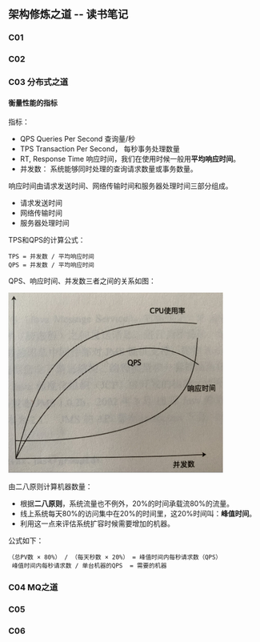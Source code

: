 
## 架构修炼之道 -- 读书笔记

### C01

### C02

### C03 分布式之道

#### 衡量性能的指标

指标：

- QPS Queries Per Second 查询量/秒
- TPS Transaction Per Second， 每秒事务处理数量
- RT, Response Time 响应时间，我们在使用时候一般用**平均响应时间**。
- 并发数： 系统能够同时处理的查询请求数量或事务数量。

响应时间由请求发送时间、网络传输时间和服务器处理时间三部分组成。

- 请求发送时间
- 网络传输时间
- 服务器处理时间

TPS和QPS的计算公式：

	TPS = 并发数 / 平均响应时间
	QPS = 并发数 / 平均响应时间

QPS、响应时间、并发数三者之间的关系如图：

![并发数与QPS](img/perf_qps.png)

由二八原则计算机器数量：

- 根据**二八原则**，系统流量也不例外，20%的时间承载流80%的流量。
- 线上系统每天80%的访问集中在20%的时间里，这20%时间叫：**峰值时间**。
- 利用这一点来评估系统扩容时候需要增加的机器。

公式如下：

	（总PV数 × 80%） / （每天秒数 × 20%） = 峰值时间内每秒请求数（QPS）
	 峰值时间内每秒请求数 / 单台机器的QPS  = 需要的机器



### C04 MQ之道

### C05

### C06